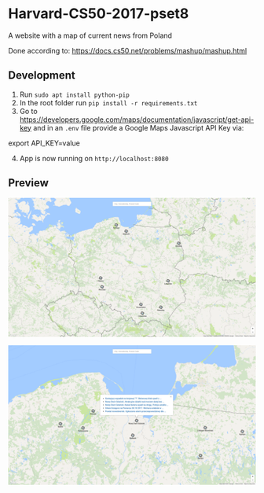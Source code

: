 # Harvard-CS50-2017-pset8

A website with a map of current news from Poland

Done according to: https://docs.cs50.net/problems/mashup/mashup.html

## Development

1. Run `sudo apt install python-pip`
2. In the root folder run `pip install -r requirements.txt`
3. Go to https://developers.google.com/maps/documentation/javascript/get-api-key and in an `.env` file provide a Google Maps Javascript API Key via:

export API_KEY=value

4. App is now running on `http://localhost:8080`

## Preview

![Alt text](mashup-poland-preview-map.png?raw=true 'map of Poland')

![Alt text](mashup-poland-preview-articles.png?raw=true 'articles on map')

